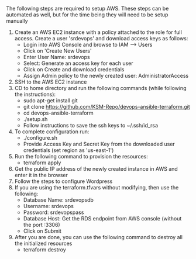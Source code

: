 The following steps are required to setup AWS. These steps can be automated as well, but for the time being they will need to be setup manually

1. Create an AWS EC2 instance with a policy attached to the role for full access. Create a user 'srdevops' and download access keys as follows:
   * Login into AWS Console and browse to IAM --> Users
   * Click on 'Create New Users'
   * Enter User Name: srdevops
   * Select: Generate an access key for each user
   * Click on Create and download credentials
   * Assign Admin policy to the newly created user: AdministratorAccess
2. SSH to the AWS EC2 instance
3. CD to home directory and run the following commands (while following the instructions): 
   * sudo apt-get install git
   * git clone https://github.com/KSM-Repo/devops-ansible-terraform.git
   * cd devops-ansible-terraform
   * ./setup.sh
   * Follow instructions to save the ssh keys to ~/.ssh/id_rsa  
4. To complete configuration run:
   * ./configure.sh
   * Provide Access Key and Secret Key from the downloaded user credentials (set region as 'us-east-1')
5. Run the following command to provision the resources:
   * terraform apply
6. Get the public IP address of the newly created instance in AWS and enter it in the browser
7. Follow the steps to configure Wordpress
8. If you are using the terraform.tfvars without modifying, then use the following:
   * Database Name: srdevopsdb
   * Username: srdevops
   * Password: srdevopspass
   * Database Host: Get the RDS endpoint from AWS console (without the port :3306)
   * Click on Submit
9. After you are done, you can use the following command to destroy all the initialized resources
   * terraform destroy 
